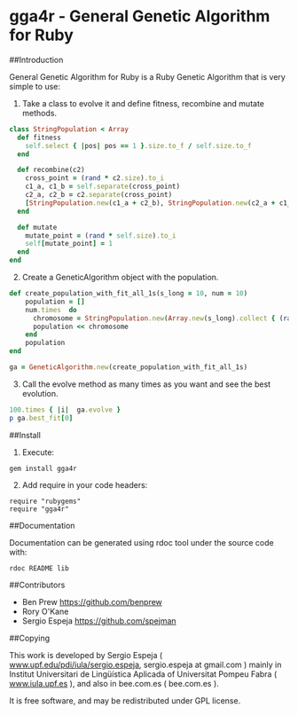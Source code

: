 # gga4r - General Genetic Algorithm for Ruby

##Introduction

General Genetic Algorithm for Ruby is a Ruby Genetic Algorithm that is very simple to use:

1) Take a class to evolve it and define fitness, recombine and mutate methods.

```ruby
class StringPopulation < Array
  def fitness
    self.select { |pos| pos == 1 }.size.to_f / self.size.to_f
  end

  def recombine(c2)
    cross_point = (rand * c2.size).to_i
    c1_a, c1_b = self.separate(cross_point)
    c2_a, c2_b = c2.separate(cross_point)
    [StringPopulation.new(c1_a + c2_b), StringPopulation.new(c2_a + c1_b)]
  end

  def mutate
    mutate_point = (rand * self.size).to_i
    self[mutate_point] = 1
  end
end
```

2) Create a GeneticAlgorithm object with the population.

```ruby
def create_population_with_fit_all_1s(s_long = 10, num = 10)
    population = []
    num.times  do
      chromosome = StringPopulation.new(Array.new(s_long).collect { (rand > 0.2) ? 0:1 })
      population << chromosome
    end
    population
end

ga = GeneticAlgorithm.new(create_population_with_fit_all_1s)
```

3) Call the evolve method as many times as you want and see the best evolution.

```ruby
100.times { |i|  ga.evolve }
p ga.best_fit[0]
```

##Install

1. Execute:
```
gem install gga4r
```

2. Add require in your code headers:
```
require "rubygems"
require "gga4r"
```

##Documentation

Documentation can be generated using rdoc tool under the source code with:
```
rdoc README lib
```

##Contributors

- Ben Prew https://github.com/benprew
- Rory O'Kane
- Sergio Espeja https://github.com/spejman


##Copying

This work is developed by Sergio Espeja ( www.upf.edu/pdi/iula/sergio.espeja, sergio.espeja at gmail.com )
mainly in Institut Universitari de Lingüística Aplicada of Universitat Pompeu Fabra ( www.iula.upf.es ),
and also in bee.com.es ( bee.com.es ).

It is free software, and may be redistributed under GPL license.



